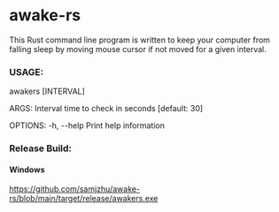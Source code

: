 # awake-rs
This Rust command line program is written to keep your computer from falling sleep by moving mouse cursor if not moved for a given interval.


### USAGE:
awakers [INTERVAL]

ARGS:
<INTERVAL>    Interval time to check in seconds [default: 30]

OPTIONS:
-h, --help    Print help information


### Release Build:
#### Windows
https://github.com/samjzhu/awake-rs/blob/main/target/release/awakers.exe
